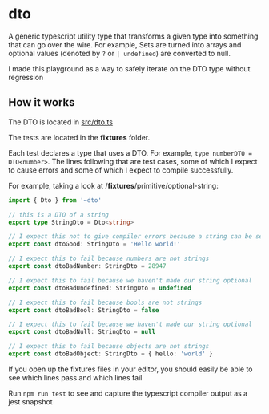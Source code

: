 # dto

A generic typescript utility type that transforms a given type into something that can go over the wire. For example, Sets are turned into arrays and optional values (denoted by `?` or `| undefined`) are converted to null.

I made this playground as a way to safely iterate on the DTO type without regression

## How it works

The DTO is located in [src/dto.ts](./src/dto.ts)

The tests are located in the __fixtures__ folder.

Each test declares a type that uses a DTO. For example, `type numberDTO = DTO<number>`. The lines following that are test cases, some of which I expect to cause errors and some of which I expect to compile successfully.

For example, taking a look at /__fixtures__/primitive/optional-string:

```typescript
import { Dto } from '~dto'

// this is a DTO of a string
export type StringDto = Dto<string>

// I expect this not to give compiler errors because a string can be sent over the wire without any transformations
export const dtoGood: StringDto = 'Hello world!'

// I expect this to fail because numbers are not strings
export const dtoBadNumber: StringDto = 28947

// I expect this to fail because we haven't made our string optional
export const dtoBadUndefined: StringDto = undefined

// I expect this to fail because bools are not strings
export const dtoBadBool: StringDto = false

// I expect this to fail because we haven't made our string optional
export const dtoBadNull: StringDto = null

// I expect this to fail because objects are not strings
export const dtoBadObject: StringDto = { hello: 'world' }
```

If you open up the fixtures files in your editor, you should easily be able to see which lines pass and which lines fail

Run `npm run test` to see and capture the typescript compiler output as a jest snapshot
